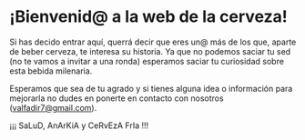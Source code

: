 <H1>¡Bienvenid@ a la web de la cerveza!</H1>

Si has decido entrar aquí, querrá decir que eres un@ más de los que, aparte de beber cerveza, te interesa su historia.
Ya que no podemos saciar tu sed (no te vamos a invitar a una ronda) esperamos saciar tu curiosidad sobre esta bebida milenaria.

Esperamos que sea de tu agrado y si tienes alguna idea o información para mejorarla no dudes en ponerte en contacto con nosotros (valfadir7@gmail.com).

¡¡¡ SaLuD, AnArKiA y CeRvEzA FrIa !!!
